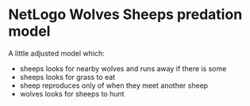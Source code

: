 # NetLogo Wolves Sheeps predation model

A little adjusted model which:
- sheeps looks for nearby wolves and runs away if there is some
- sheeps looks for grass to eat
- sheep reproduces only of when they meet another sheep
- wolves looks for sheeps to hunt
